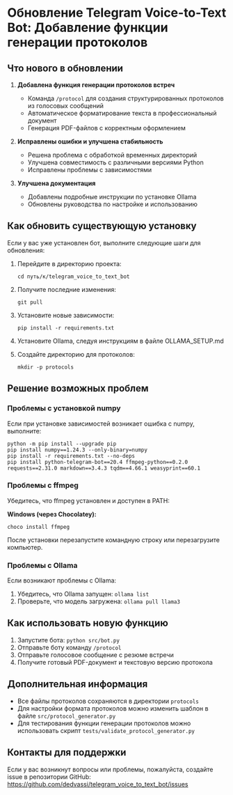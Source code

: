# Обновление Telegram Voice-to-Text Bot: Добавление функции генерации протоколов

## Что нового в обновлении

1. **Добавлена функция генерации протоколов встреч**
   - Команда `/protocol` для создания структурированных протоколов из голосовых сообщений
   - Автоматическое форматирование текста в профессиональный документ
   - Генерация PDF-файлов с корректным оформлением

2. **Исправлены ошибки и улучшена стабильность**
   - Решена проблема с обработкой временных директорий
   - Улучшена совместимость с различными версиями Python
   - Исправлены проблемы с зависимостями

3. **Улучшена документация**
   - Добавлены подробные инструкции по установке Ollama
   - Обновлены руководства по настройке и использованию

## Как обновить существующую установку

Если у вас уже установлен бот, выполните следующие шаги для обновления:

1. Перейдите в директорию проекта:
   ```
   cd путь/к/telegram_voice_to_text_bot
   ```

2. Получите последние изменения:
   ```
   git pull
   ```

3. Установите новые зависимости:
   ```
   pip install -r requirements.txt
   ```

4. Установите Ollama, следуя инструкциям в файле OLLAMA_SETUP.md

5. Создайте директорию для протоколов:
   ```
   mkdir -p protocols
   ```

## Решение возможных проблем

### Проблемы с установкой numpy

Если при установке зависимостей возникает ошибка с numpy, выполните:

```
python -m pip install --upgrade pip
pip install numpy==1.24.3 --only-binary=numpy
pip install -r requirements.txt --no-deps
pip install python-telegram-bot==20.4 ffmpeg-python==0.2.0 requests==2.31.0 markdown==3.4.3 tqdm==4.66.1 weasyprint==60.1
```

### Проблемы с ffmpeg

Убедитесь, что ffmpeg установлен и доступен в PATH:

**Windows (через Chocolatey):**
```
choco install ffmpeg
```

После установки перезапустите командную строку или перезагрузите компьютер.

### Проблемы с Ollama

Если возникают проблемы с Ollama:
1. Убедитесь, что Ollama запущен: `ollama list`
2. Проверьте, что модель загружена: `ollama pull llama3`

## Как использовать новую функцию

1. Запустите бота: `python src/bot.py`
2. Отправьте боту команду `/protocol`
3. Отправьте голосовое сообщение с резюме встречи
4. Получите готовый PDF-документ и текстовую версию протокола

## Дополнительная информация

- Все файлы протоколов сохраняются в директории `protocols`
- Для настройки формата протоколов можно изменить шаблон в файле `src/protocol_generator.py`
- Для тестирования функции генерации протоколов можно использовать скрипт `tests/validate_protocol_generator.py`

## Контакты для поддержки

Если у вас возникнут вопросы или проблемы, пожалуйста, создайте issue в репозитории GitHub:
https://github.com/dedvassi/telegram_voice_to_text_bot/issues
